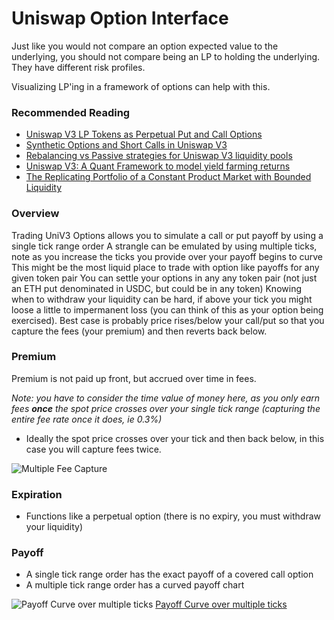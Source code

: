 # Uniswap Option Interface

Just like you would not compare an option expected value to the underlying, you should not compare being an LP to holding the underlying. They have different risk profiles. 

Visualizing LP'ing in a framework of options can help with this. 

### Recommended Reading
- [Uniswap V3 LP Tokens as Perpetual Put and Call Options](https://lambert-guillaume.medium.com/uniswap-v3-lp-tokens-as-perpetual-put-and-call-options-5b66219db827)
- [Synthetic Options and Short Calls in Uniswap V3](https://lambert-guillaume.medium.com/synthetic-options-and-short-calls-in-uniswap-v3-a3aea5e4e273)
- [Rebalancing vs Passive strategies for Uniswap V3 liquidity pools](https://medium.com/@DeFiScientist/rebalancing-vs-passive-strategies-for-uniswap-v3-liquidity-pools-754f033bdabc)
- [Uniswap V3: A Quant Framework to model yield farming returns](https://medium.com/@DeFiScientist/uniswap-v3-a-quant-framework-to-model-yield-farming-returns-941a1600425e)
- [The Replicating Portfolio of a Constant Product Market with Bounded Liquidity](https://papers.ssrn.com/sol3/papers.cfm?abstract_id=3898384)

### Overview
Trading UniV3 Options allows you to simulate a call or put payoff by using a single tick range order
A strangle can be emulated by using multiple ticks, note as you increase the ticks you provide over your payoff begins to curve
This might be the most liquid place to trade with option like payoffs for any given token pair
You can settle your options in any any token pair (not just an ETH put denominated in USDC, but could be in any token)
Knowing when to withdraw your liquidity can be hard, if above your tick you might loose a little to impermanent loss (you can think of this as your option being exercised). Best case is probably price rises/below your call/put so that you capture the fees (your premium) and then reverts back below.

### Premium
Premium is not paid up front, but accrued over time in fees.

*Note: you have to consider the time value of money here, as you only earn fees **once** the spot price crosses over your single tick range (capturing the entire fee rate once it does, ie 0.3%)*

- Ideally the spot price crosses over your tick and then back below, in this case you will capture fees twice.

![Multiple Fee Capture](https://miro.medium.com/max/2000/1*Trnn0Aj4ylIHPdBN23FjCg.png)

### Expiration
- Functions like a perpetual option (there is no expiry, you must withdraw your liquidity)
### Payoff
- A single tick range order has the exact payoff of a covered call option
- A multiple tick range order has a curved payoff chart

![Payoff Curve over multiple ticks](https://miro.medium.com/max/2000/1*dGQMTAOK5AtJnyYRxdlyCw.png)
[Payoff Curve over multiple ticks](https://twitter.com/KohorstLucas/status/1419824468755722248?s=20)